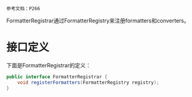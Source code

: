 	参考文档：P266

FormatterRegistrar通过FormatterRegistry来注册formatters和converters。

# 接口定义

下面是FormatterRegistrar的定义：
```java
public interface FormatterRegistrar {   
	void registerFormatters(FormatterRegistry registry);
}
```